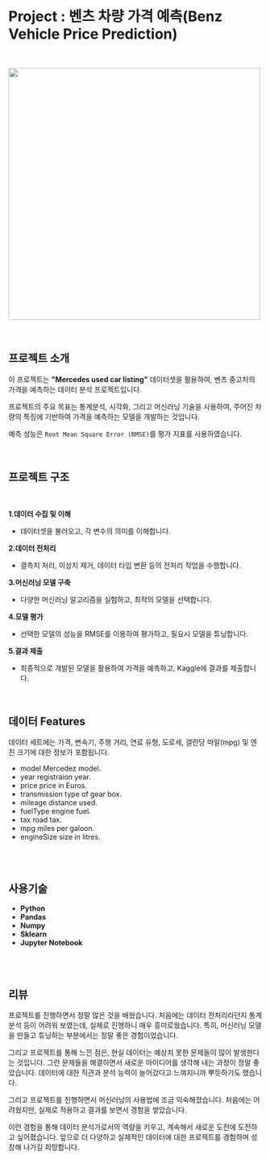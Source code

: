 # Project : 벤츠 차량 가격 예측(Benz Vehicle Price Prediction)

<br/>

<code><img height="500" 
src = https://github.com/siilver94/Benz-Vehicle-Price-Prediction/assets/57824945/72b0b3e6-a2e0-44c7-9414-a2a357fb5938></code>

<br/>

## 프로젝트 소개

이 프로젝트는 **"Mercedes used car listing"** 데이터셋을 활용하여, 벤츠 중고차의 가격을 예측하는 데이터 분석 프로젝트입니다. 

프로젝트의 주요 목표는 통계분석, 시각화, 그리고 머신러닝 기술을 사용하여, 주어진 차량의 특징에 기반하여 가격을 예측하는 모델을 개발하는 것입니다. 

예측 성능은 `Root Mean Square Error (RMSE)`를 평가 지표를 사용하였습니다.



<br/>

## 프로젝트 구조

<br/>

**1.데이터 수집 및 이해**
- 데이터셋을 불러오고, 각 변수의 의미를 이해합니다.

**2.데이터 전처리**
- 결측치 처리, 이상치 제거, 데이터 타입 변환 등의 전처리 작업을 수행합니다.

**3.머신러닝 모델 구축**
- 다양한 머신러닝 알고리즘을 실험하고, 최적의 모델을 선택합니다.

**4.모델 평가**
- 선택한 모델의 성능을 RMSE를 이용하여 평가하고, 필요시 모델을 튜닝합니다.

**5.결과 제출**
- 최종적으로 개발된 모델을 활용하여 가격을 예측하고, Kaggle에 결과를 제출합니다.

<br/>

## 데이터 Features

데이터 세트에는 가격, 변속기, 주행 거리, 연료 유형, 도로세, 갤런당 마일(mpg) 및 엔진 크기에 대한 정보가 포함됩니다.


- model Mercedez model.
- year registraion year.
- price price in Euros.
- transmission type of gear box.
- mileage distance used.
- fuelType engine fuel.
- tax road tax.
- mpg miles per galoon.
- engineSize size in litres.



<br/>


<br/>

## 사용기술
- **Python**
- **Pandas**
- **Numpy**
- **Sklearn**
- **Jupyter Notebook**

<br/>

<br/>

## 리뷰

프로젝트를 진행하면서 정말 많은 것을 배웠습니다. 처음에는 데이터 전처리라던지 통계 분석 등이 어려워 보였는데, 실제로 진행하니 매우 흥미로웠습니다. 특히, 머신러닝 모델을 만들고 튜닝하는 부분에서는 정말 좋은 경험이었습니다.

그리고 프로젝트를 통해 느낀 점은, 현실 데이터는 예상치 못한 문제들이 많이 발생한다는 것입니다. 그런 문제들을 해결하면서 새로운 아이디어를 생각해 내는 과정이 정말 좋았습니다. 데이터에 대한 직관과 분석 능력이 늘어갔다고 느껴지니까 뿌듯하기도 했습니다.

그리고 프로젝트를 진행하면서 머신러닝의 사용법에 조금 익숙해졌습니다. 처음에는 어려웠지만, 실제로 적용하고 결과를 보면서 경험을 쌓았습니다. 

이런 경험을 통해 데이터 분석가로서의 역량을 키우고, 계속해서 새로운 도전에 도전하고 싶어졌습니다. 앞으로 더 다양하고 실제적인 데이터에 대한 프로젝트를 경험하며 성장해 나가길 희망합니다.

